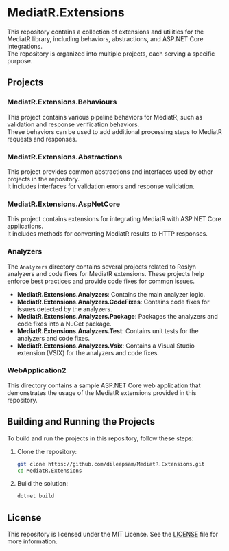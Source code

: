 # MediatR.Extensions

This repository contains a collection of extensions and utilities for the MediatR library, including behaviors, abstractions, and ASP.NET Core integrations.  
The repository is organized into multiple projects, each serving a specific purpose.

## Projects

### MediatR.Extensions.Behaviours
This project contains various pipeline behaviors for MediatR, such as validation and response verification behaviors.  
These behaviors can be used to add additional processing steps to MediatR requests and responses.

### MediatR.Extensions.Abstractions
This project provides common abstractions and interfaces used by other projects in the repository.  
It includes interfaces for validation errors and response validation.

### MediatR.Extensions.AspNetCore
This project contains extensions for integrating MediatR with ASP.NET Core applications.  
It includes methods for converting MediatR results to HTTP responses.

### Analyzers
The `Analyzers` directory contains several projects related to Roslyn analyzers and code fixes for MediatR extensions. These projects help enforce best practices and provide code fixes for common issues.

- **MediatR.Extensions.Analyzers**: Contains the main analyzer logic.
- **MediatR.Extensions.Analyzers.CodeFixes**: Contains code fixes for issues detected by the analyzers.
- **MediatR.Extensions.Analyzers.Package**: Packages the analyzers and code fixes into a NuGet package.
- **MediatR.Extensions.Analyzers.Test**: Contains unit tests for the analyzers and code fixes.
- **MediatR.Extensions.Analyzers.Vsix**: Contains a Visual Studio extension (VSIX) for the analyzers and code fixes.

### WebApplication2
This directory contains a sample ASP.NET Core web application that demonstrates the usage of the MediatR extensions provided in this repository.

## Building and Running the Projects

To build and run the projects in this repository, follow these steps:

1. Clone the repository:
   ```sh
   git clone https://github.com/dileepsam/MediatR.Extensions.git
   cd MediatR.Extensions
   ```

2. Build the solution:
   ```sh
   dotnet build
   ```

## License

This repository is licensed under the MIT License. See the [LICENSE](LICENSE) file for more information.
